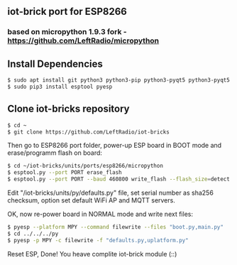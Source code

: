 
## iot-brick port for ESP8266
### based on micropython 1.9.3 fork - https://github.com/LeftRadio/micropython

Install Dependencies
--------------------
```bash
$ sudo apt install git python3 python3-pip python3-pyqt5 python3-pyqt5.qtserialport
$ sudo pip3 install esptool pyesp
```

Clone iot-bricks repository
---------------------------
```bash
$ cd ~
$ git clone https://github.com/LeftRadio/iot-bricks
```

Then go to ESP8266 port folder, power-up ESP board in BOOT mode and erase/programm flash on board:
```bash
$ cd ~/iot-bricks/units/ports/esp8266/micropython
$ esptool.py --port PORT erase_flash
$ esptool.py --port PORT --baud 460800 write_flash --flash_size=detect 0 iot-bricks-mpy193.bin
```
Edit "/iot-bricks/units/py/defaults.py" file, set serial number as sha256 checksum, option set default WiFi AP and MQTT servers.

OK, now re-power board in NORMAL mode and write next files:
```bash
$ pyesp --platform MPY --command filewrite --files "boot.py,main.py"
$ cd ../../../py
$ pyesp -p MPY -c filewrite -f "defaults.py,uplatform.py"
```

Reset ESP, Done! You heave complite iot-brick module (::)

